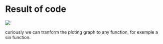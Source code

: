 # Result of code
<img src="https://raw.githubusercontent.com/FranciscoOssianFOLN/Exercises/master/The%20Nature%20of%20Code%202/1.3%20noise%20vs%20random/oficial%20example/result.gif" />

curiously we can tranform the ploting graph to any function, for exemple a sin function.
